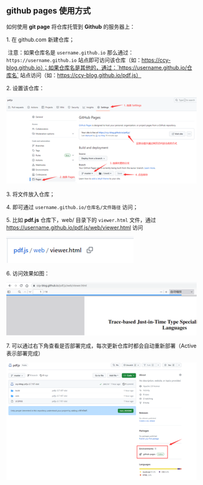 

## github pages 使用方式

如何使用 **git page** 将仓库托管到 **Github** 的服务器上：

1\. 在 github.com 新建仓库；

​	注意：如果仓库名是 `username.github.io` 那么通过：`https://username.github.io` 站点即可访问该仓库（如：https://ccy-blog.github.io）；如果仓库名是其他的，通过：`https://username.github.io/仓库名` 站点访问（如：https://ccy-blog.github.io/pdf.js）



2\. 设置该仓库： 

![githubPages_2](../images/githubPages_2.png)

3\. 将文件放入仓库；

4\. 即可通过 `username.github.io/仓库名/文件路径` 访问；

5\. 比如 **pdf.js** 仓库下，web/ 目录下的  `viewer.html` 文件，通过 https://username.github.io/pdf.js/web/viewer.html 访问

![githubPages_5](../images/githubPages_5.png)

6\. 访问效果如图：

![githubPages_6](../images/githubPages_6.png)



7\. 可以通过右下角查看是否部署完成，每次更新仓库时都会自动重新部署（Active 表示部署完成）

![githubPages_7](../images/githubPages_7.png)
